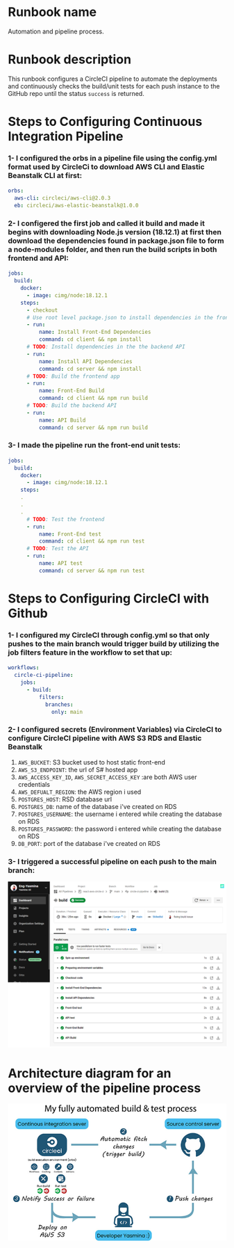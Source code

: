 # Runbook name
Automation and pipeline process.

# Runbook description
This runbook configures a CircleCI pipeline to automate the deployments and continuously checks the build/unit tests for each push instance to the GitHub repo until the status ```success``` is returned.                          

# Steps to Configuring Continuous Integration Pipeline
### 1- I configured the orbs in a pipeline file using the config.yml format used by CircleCi to download AWS CLI and Elastic Beanstalk CLI at first:
```yml
orbs:
  aws-cli: circleci/aws-cli@2.0.3
  eb: circleci/aws-elastic-beanstalk@1.0.0
```
### 2- I configered the first job and called it build and made it begins with downloading Node.js version (18.12.1) at first then download the dependencies found in package.json file to form a node-modules folder, and then run the build scripts in both frontend and API:
```yml
jobs:
  build:
    docker:
      - image: cimg/node:18.12.1
    steps:     
      - checkout
      # Use root level package.json to install dependencies in the frontend app
      - run:
          name: Install Front-End Dependencies
          command: cd client && npm install
      # TODO: Install dependencies in the the backend API          
      - run:
          name: Install API Dependencies
          command: cd server && npm install
      # TODO: Build the frontend app
      - run:
          name: Front-End Build
          command: cd client && npm run build
      # TODO: Build the backend API      
      - run:
          name: API Build
          command: cd server && npm run build
```
### 3- I made the pipeline run the front-end unit tests:
```yml
jobs:
  build:
    docker:
      - image: cimg/node:18.12.1
    steps: 
    .
    .
    .
      # TODO: Test the frontend
      - run:
          name: Front-End test
          command: cd client && npm run test
      # TODO: Test the API
      - run:
          name: API test
          command: cd server && npm run test
```
# Steps to Configuring CircleCI with Github
### 1- I configured my CircleCI through config.yml so that only pushes to the main branch would trigger build by utilizing the job filters feature in the workflow to set that up:
```yml
workflows:
  circle-ci-pipeline:
    jobs:
      - build:
          filters:
            branches:
              only: main
```
### 2- I configured secrets (Environment Variables) via CircleCI to configure CircleCI pipeline with AWS S3 RDS and Elastic Beanstalk
1. ```AWS_BUCKET```: S3 bucket used to host static front-end
2. ```AWS_S3_ENDPOINT```: the url of S# hosted app
3. ```AWS_ACCESS_KEY_ID```, ```AWS_SECRET_ACCESS_KEY``` :are both AWS user credentials
4. ```AWS_DEFUALT_REGION```: the AWS region i used
5. ```POSTGRES_HOST```: RSD database url
6. ```POSTGRES_DB```: name of the database i've created on RDS
7. ```POSTGRES_USERNAME```: the username i entered while creating the database on RDS
8. ```POSTGRES_PASSWORD```: the password i entered while creating the database on RDS
9. ```DB_PORT```: port of the database i've created on RDS


### 3- I triggered a successful pipeline on each push to the main branch:
![circleci.jpg](../screenshots/CircleCi/screencapture-circleci-pipelines-github-Eng-Yasmina-react-aws-circle-ci-jobs-3-steps.png)


# Architecture diagram for an overview of the pipeline process
![circle-ci-diagram.png](../screenshots/CircleCi/CircleCi-diagram.jpg)